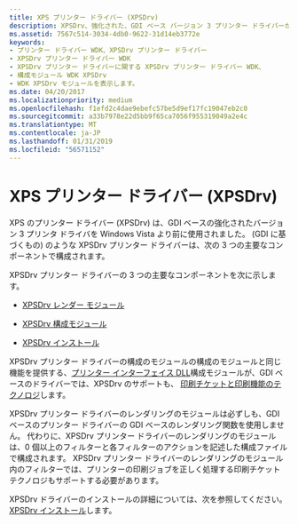 ```yaml
---
title: XPS プリンター ドライバー (XPSDrv)
description: XPSDrv、強化された、GDI ベース バージョン 3 プリンター ドライバーが Windows Vista より前に使用されました。
ms.assetid: 7567c514-3034-4db0-9622-31d14eb3772e
keywords:
- プリンター ドライバー WDK、XPSDrv プリンター ドライバー
- XPSDrv プリンター ドライバー WDK
- XPSDrv プリンター ドライバーに関する XPSDrv プリンター ドライバー WDK、
- 構成モジュール WDK XPSDrv
- WDK XPSDrv モジュールを表示します。
ms.date: 04/20/2017
ms.localizationpriority: medium
ms.openlocfilehash: f1efd2c4dae9ebefc57be5d9ef17fc19047eb2c0
ms.sourcegitcommit: a33b7978e22d5bb9f65ca7056f955319049a2e4c
ms.translationtype: MT
ms.contentlocale: ja-JP
ms.lasthandoff: 01/31/2019
ms.locfileid: "56571152"
---
```

# <a name="xps-printer-driver-xpsdrv"></a>XPS プリンター ドライバー (XPSDrv)


XPS のプリンター ドライバー (XPSDrv) は、GDI ベースの強化されたバージョン 3 プリンタ ドライバを Windows Vista より前に使用されました。 (GDI に基づくもの) のような XPSDrv プリンター ドライバーは、次の 3 つの主要なコンポーネントで構成されます。

XPSDrv プリンター ドライバーの 3 つの主要なコンポーネントを次に示します。

-   [XPSDrv レンダー モジュール](xpsdrv-render-module.md)

-   [XPSDrv 構成モジュール](xpsdrv-configuration-module.md)

-   [XPSDrv インストール](xpsdrv-installation.md)

XPSDrv プリンター ドライバーの構成のモジュールの構成のモジュールと同じ機能を提供する、[プリンター インターフェイス DLL](printer-interface-dll.md)構成モジュールが、GDI ベースのドライバーでは、XPSDrv のサポートも、 [印刷チケットと印刷機能のテクノロジ](print-ticket-and-print-capabilities-technologies.md)します。

XPSDrv プリンター ドライバーのレンダリングのモジュールは必ずしも、GDI ベースのプリンター ドライバーの GDI ベースのレンダリング関数を使用しません。 代わりに、XPSDrv プリンター ドライバーのレンダリングのモジュールは、0 個以上のフィルターと各フィルターのアクションを記述した構成ファイルで構成されます。 XPSDrv プリンター ドライバーのレンダリングのモジュール内のフィルターでは、プリンターの印刷ジョブを正しく処理する印刷チケット テクノロジもサポートする必要があります。

XPSDrv ドライバーのインストールの詳細については、次を参照してください。 [XPSDrv インストール](xpsdrv-installation.md)します。

 

 




